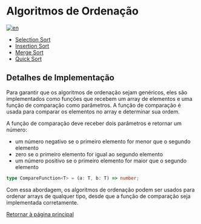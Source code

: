 # Algoritmos de Ordenação

[![en](https://img.shields.io/badge/lang-en-red.svg)](./README.md)

- [Selection Sort](./selection-sort/README.pt-br.md)
- [Insertion Sort](./insertion-sort/README.pt-br.md)
- [Merge Sort](./merge-sort/README.pt-br.md)
- [Quick Sort](./quick-sort/README.pt-br.md)

## Detalhes de Implementação

Para garantir que os algoritmos de ordenação sejam genéricos, eles são implementados como funções que recebem um array de elementos e uma função de comparação como parâmetros. A função de comparação é usada para comparar os elementos no array e determinar sua ordem.

A função de comparação deve receber dois parâmetros e retornar um número:

- um número negativo se o primeiro elemento for menor que o segundo elemento
- zero se o primeiro elemento for igual ao segundo elemento
- um número positivo se o primeiro elemento for maior que o segundo elemento

```typescript
type CompareFunction<T> = (a: T, b: T) => number;
```

Com essa abordagem, os algoritmos de ordenação podem ser usados para ordenar arrays de qualquer tipo, desde que a função de comparação seja implementada corretamente.

[Retornar à página principal](../../../README.pt-br.md)
